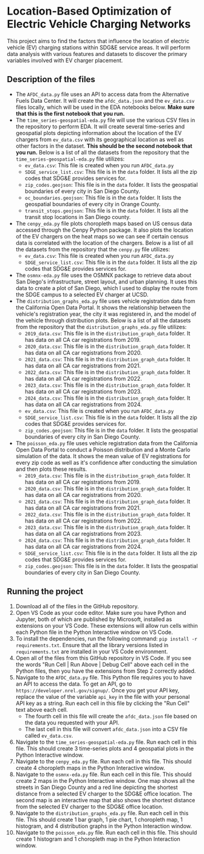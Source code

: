 # Location-Based Optimization of Electric Vehicle Charging Networks

This project aims to find the factors that influence the location of electric vehicle (EV) charging stations within SDG&E service areas. It will perform data analysis with various features and datasets to discover the primary variables involved with EV charger placement.

## Description of the files
* The `AFDC_data.py` file uses an API to access data from the Alternative Fuels Data Center. It will create the `afdc_data.json` and the `ev_data.csv` files locally, which will be used in the EDA notebooks below. __Make sure that this is the first notebook that you run.__
* The `time_series-geospatial-eda.py` file will use the various CSV files in the repository to perform EDA. It will create several time-series and geospatial plots depicting information about the location of the EV chargers from `ev_data.csv` with its geographical location as well as other factors in the dataset. __This should be the second notebook that you run.__ Below is a list of all the datasets from the repository that the `time_series-geospatial-eda.py` file utilizes:
  * `ev_data.csv`: This file is created when you run `AFDC_data.py`
  * `SDGE_service_list.csv`: This file is in the `data` folder. It lists all the zip codes that SDG&E provides services for.
  * `zip_codes.geojson`: This file is in the `data` folder. It lists the geospatial boundaries of every city in San Diego County.
  * `oc_boundaries.geojson`: This file is in the `data` folder. It lists the geospatial boundaries of every city in Orange County.
  * `transit_stops.geojson`: This file is in the `data` folder. It lists all the transit stop locations in San Diego county.
* The `cenpy_eda.py` file plots choropleth maps based on US census data accessed through the Cenpy Python package. It also plots the location of the EV chargers on the heat maps so we can see if certain census data is correlated with the location of the chargers. Below is a list of all the datasets from the repository that the `cenpy.py` file utilizes:
  * `ev_data.csv`: This file is created when you run `AFDC_data.py`
  * `SDGE_service_list.csv`: This file is in the `data` folder. It lists all the zip codes that SDG&E provides services for. 
* The `osmnx-eda.py` file uses the OSMNX package to retrieve data about San Diego's infrastructure, street layout, and urban planning. It uses this data to create a plot of San Diego, which I used to display the route from the SDGE campus to a selected EV charger at UCSD.
* The `distribution_graphs_eda.py` file uses vehicle registration data from the California Open Data Portal. It shows the relationship between the vehicle's registration year, the city it was registered in, and the model of the vehicle through distribution plots. Below is a list of all the datasets from the repository that the `distribution_graphs_eda.py` file utilizes:
  * `2019_data.csv`: This file is in the `distribution_graph_data` folder. It has data on all CA car registrations from 2019.
  * `2020_data.csv`: This file is in the `distribution_graph_data` folder. It has data on all CA car registrations from 2020.
  * `2021_data.csv`: This file is in the `distribution_graph_data` folder. It has data on all CA car registrations from 2021.
  * `2022_data.csv`: This file is in the `distribution_graph_data` folder. It has data on all CA car registrations from 2022.
  * `2023_data.csv`: This file is in the `distribution_graph_data` folder. It has data on all CA car registrations from 2023.
  * `2024_data.csv`: This file is in the `distribution_graph_data` folder. It has data on all CA car registrations from 2024.
  * `ev_data.csv`: This file is created when you run `AFDC_data.py`
  * `SDGE_service_list.csv`: This file is in the `data` folder. It lists all the zip codes that SDG&E provides services for.
  * `zip_codes.geojson`: This file is in the `data` folder. It lists the geospatial boundaries of every city in San Diego County.
* The `poisson_eda.py` file uses vehicle registration data from the California Open Data Portal to conduct a Poisson distribution and a Monte Carlo simulation of the data. It shows the mean value of EV registrations for every zip code as well as it's confidence after conducting the simulation and then plots these results.
  * `2019_data.csv`: This file is in the `distribution_graph_data` folder. It has data on all CA car registrations from 2019.
  * `2020_data.csv`: This file is in the `distribution_graph_data` folder. It has data on all CA car registrations from 2020.
  * `2021_data.csv`: This file is in the `distribution_graph_data` folder. It has data on all CA car registrations from 2021.
  * `2022_data.csv`: This file is in the `distribution_graph_data` folder. It has data on all CA car registrations from 2022.
  * `2023_data.csv`: This file is in the `distribution_graph_data` folder. It has data on all CA car registrations from 2023.
  * `2024_data.csv`: This file is in the `distribution_graph_data` folder. It has data on all CA car registrations from 2024.
  * `SDGE_service_list.csv`: This file is in the `data` folder. It lists all the zip codes that SDG&E provides services for.
  * `zip_codes.geojson`: This file is in the `data` folder. It lists the geospatial boundaries of every city in San Diego County.
  
## Running the project
1. Download all of the files in the GitHub repository.
2. Open VS Code as your code editor. Make sure you have Python and Jupyter, both of which are published by Microsoft, installed as extensions on your VS Code. These extensions will allow run cells within each Python file in the Python Interactive window on VS Code. 
3. To install the dependencies, run the following command: `pip install -r requirements.txt`. Ensure that all the library versions listed in `requirements.txt` are installed in your VS Code environment. 
4. Open all of the files from this GitHub repository in VS Code. If you see the words "Run Cell | Run Above | Debug Cell" above each cell in the Python files, then you have the extensions from Step 2 correctly added. 
5. Navigate to the `AFDC_data.py` file. This Python file requires you to have an API to access the data. To get an API, go to `https://developer.nrel.gov/signup/`. Once you get your API key, replace the value of the variable `api_key` in the file with your personal API key as a string. Run each cell in this file by clicking the "Run Cell" text above each cell.
   - The fourth cell in this file will create the `afdc_data.json` file based on the data you requested with your API.
   - The last cell in this file will convert `afdc_data.json` into a CSV file called `ev_data.csv`.
6. Navigate to the `time_series-geospatial-eda.py` file. Run each cell in this file. This should create 3 time-series plots and 4 geospatial plots in the Python Interactive window.
7. Navigate to the `cenpy_eda.py` file. Run each cell in this file. This should create 4 choropleth maps in the Python Interactive window.
8. Navigate to the `osmnx-eda.py` file. Run each cell in this file. This should create 2 maps in the Python Interactive window. One map shows all the streets in San Diego County and a red line depicting the shortest distance from a selected EV charger to the SDG&E office location. The second map is an interactive map that also shows the shortest distance from the selected EV charger to the SDG&E office location.
9. Navigate to the `distribution_graphs_eda.py` file. Run each cell in this file. This should create 1 bar graph, 1 pie chart, 1 choropleth map, 1 histogram, and 4 distribution graphs in the Python Interaction window.
10. Navigate to the `poisson_eda.py` file. Run each cell in this file. This should create 1 histogram and 1 choropleth map in the Python Interaction window.
